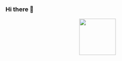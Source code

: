 ### Hi there 👋

<div id="header" align="center">
  <img src="https://media.giphy.com/media/auZswdgkc8GSC8eVxQ/giphy.gif" width="100"/>
</div>

<!--
**aryanc193/aryanc193** is a ✨ _special_ ✨ repository because its `README.md` (this file) appears on your GitHub profile.

Here are some ideas to get you started:

- 🔭 I’m currently working on ...
- 🌱 I’m currently learning ...
- 👯 I’m looking to collaborate on ...
- 🤔 I’m looking for help with ...
- 💬 Ask me about ...
- 📫 How to reach me: ...
- 😄 Pronouns: ...
- ⚡ Fun fact: ...
-->
